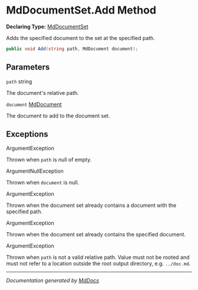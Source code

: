 # MdDocumentSet.Add Method

**Declaring Type:** [MdDocumentSet](../index.md)

Adds the specified document to the set at the specified path.

```csharp
public void Add(string path, MdDocument document);
```

## Parameters

`path`  string

The document's relative path.

`document`  [MdDocument](../../MdDocument/index.md)

The document to add to the document set.

## Exceptions

ArgumentException

Thrown when `path` is null of empty.

ArgumentNullException

Thrown when `document` is null.

ArgumentException

Thrown when the document set already contains a document with the specified path.

ArgumentException

Thrown when the document set already contains the specified document.

ArgumentException

Thrown when `path` is not a valid relative path. Value must not be rooted and must not refer to a location outside the root output directory, e.g. `../doc.md`.

___

*Documentation generated by [MdDocs](https://github.com/ap0llo/mddocs)*
